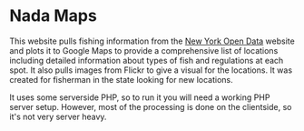 # Nada Maps
This website pulls fishing information from the [New York Open Data](https://data.ny.gov/) website and plots it to Google Maps to provide a comprehensive list of locations including detailed information about types of fish and regulations at each spot.
It also pulls images from Flickr to give a visual for the locations. It was created for fisherman in the state looking for new locations.

It uses some serverside PHP, so to run it you will need a working PHP server setup. 
However, most of the processing is done on the clientside, so it's not very server heavy.
